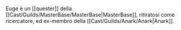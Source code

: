 Euge è un [[quester]] della [[Cast/Guilds/MasterBase/MasterBase|MasterBase]], ritiratosi come ricercatore, ed ex-membro della [[Cast/Guilds/Anark/Anark|Anark]].